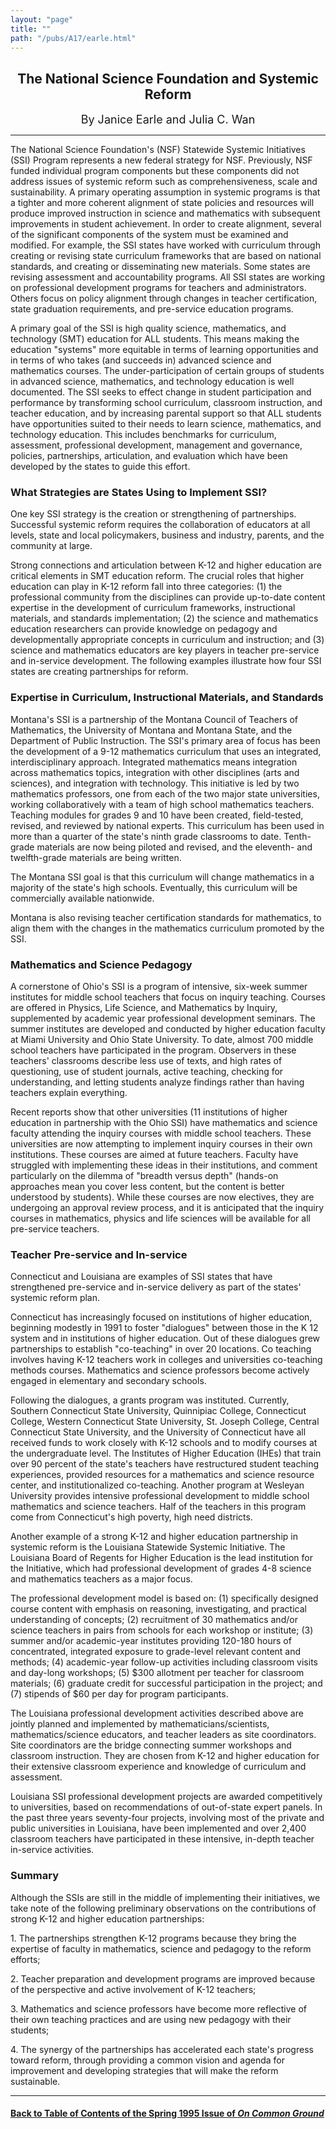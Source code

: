 ```yaml
---
layout: "page"
title: ""
path: "/pubs/A17/earle.html"
---
```

<main>
<center><h2>
The National Science Foundation and Systemic Reform</h2>
<font size="+1">By Janice Earle and Julia C. Wan</font>
</center>
<hr/>
The National Science Foundation's (NSF) Statewide Systemic Initiatives
(SSI) Program represents a new federal strategy for NSF. Previously, NSF
funded individual program components but these components did not address
issues of systemic reform such as comprehensiveness, scale and
sustainability. A primary operating assumption in systemic programs is
that a tighter and more coherent alignment of state policies and resources
will produce improved instruction in science and mathematics with
subsequent improvements in student achievement. In order to create
alignment, several of the significant components of the system must be
examined and modified. For example, the SSI states have worked with
curriculum through creating or revising state curriculum frameworks that
are based on national standards, and creating or disseminating new
materials. Some states are revising assessment and accountability
programs. All SSI states are working on professional development programs
for teachers and administrators. Others focus on policy alignment through
changes in teacher certification, state graduation requirements, and
pre-service education programs.
<p>
A primary goal of the SSI is high quality science, mathematics, and
technology (SMT) education for ALL students. This means making the
education "systems" more equitable in terms of learning opportunities and
in terms of who takes (and succeeds in) advanced science and mathematics
courses. The under-participation of certain groups of students in advanced
science, mathematics, and technology education is well documented. The SSI
seeks to effect change in student participation and performance by
transforming school curriculum, classroom instruction, and teacher
education, and by increasing parental support so that ALL students have
opportunities suited to their needs to learn science, mathematics, and
technology education. This includes benchmarks for curriculum, assessment,
professional development, management and governance, policies,
partnerships, articulation, and evaluation which have been developed by
the states to guide this effort.
</p><h3>What Strategies are States Using to Implement SSI?</h3>
One key SSI strategy is the creation or strengthening of partnerships.
Successful systemic reform requires the collaboration of educators at all
levels, state and local policymakers, business and industry, parents, and
the community at large.
<p>
Strong connections and articulation between K-12 and higher education are
critical elements in SMT education reform. The crucial roles that higher
education can play in K-12 reform fall into three categories: (1) the
professional community from the disciplines can provide up-to-date content
expertise in the development of curriculum frameworks, instructional
materials, and standards implementation; (2) the science and mathematics
education researchers can provide knowledge on pedagogy and
developmentally appropriate concepts in curriculum and instruction; and
(3) science and mathematics educators are key players in teacher
pre-service and in-service development. The following examples illustrate
how four SSI states are creating partnerships for reform.
</p><h3>Expertise in Curriculum, Instructional Materials, and Standards</h3>
Montana's SSI is a partnership of the Montana Council of Teachers of
Mathematics, the University of Montana and Montana State, and the
Department of Public Instruction. The SSI's primary area of focus has been
the development of a 9-12 mathematics curriculum that uses an integrated,
interdisciplinary approach. Integrated mathematics means integration
across mathematics topics, integration with other disciplines (arts and
sciences), and integration with technology. This initiative is led by two
mathematics professors, one from each of the two major state universities,
working collaboratively with a team of high school mathematics teachers.
Teaching modules for grades 9 and 10 have been created, field-tested,
revised, and reviewed by national experts. This curriculum has been used
in more than a quarter of the state's ninth grade classrooms to date.
Tenth-grade materials are now being piloted and revised, and the eleventh-
and twelfth-grade materials are being written.
<p>
The Montana SSI goal is that this curriculum will change mathematics in a
majority of the state's high schools. Eventually, this curriculum will be
commercially available nationwide.
</p><p>
Montana is also revising teacher certification standards for mathematics,
to align them with the changes in the mathematics curriculum promoted by
the SSI.
</p><h3>Mathematics and Science Pedagogy</h3>
A cornerstone of Ohio's SSI is a program of intensive, six-week summer
institutes for middle school teachers that focus on inquiry teaching.
Courses are offered in Physics, Life Science, and Mathematics by Inquiry,
supplemented by academic year professional development seminars. The
summer institutes are developed and conducted by higher education faculty
at Miami University and Ohio State University. To date, almost 700 middle
school teachers have participated in the program. Observers in these
teachers' classrooms describe less use of texts, and high rates of
questioning, use of student journals, active teaching, checking for
understanding, and letting students analyze findings rather than having
teachers explain everything.
<p>
Recent reports show that other universities (11 institutions of higher
education in partnership with the Ohio SSI) have mathematics and science
faculty attending the inquiry courses with middle school teachers.
These universities are now attempting to implement inquiry courses in
their own institutions. These courses are aimed at future teachers.
Faculty have struggled with implementing these ideas in their
institutions, and comment particularly on the dilemma of "breadth versus
depth" (hands-on approaches mean you cover less content, but the content
is better understood by students). While these courses are now electives,
they are undergoing an approval review process, and it is anticipated that
the inquiry courses in mathematics, physics and life sciences will be
available for all pre-service teachers.
</p><h3>Teacher Pre-service and In-service</h3>
Connecticut and Louisiana are examples of SSI states that have
strengthened pre-service and in-service delivery as part of the states'
systemic reform plan.
<p>
Connecticut has increasingly focused on institutions of higher education,
beginning modestly in 1991 to foster "dialogues" between those in the K 12
system and in institutions of higher education. Out of these dialogues
grew partnerships to establish "co-teaching" in over 20 locations. Co
teaching involves having K-12 teachers work in colleges and universities
co-teaching methods courses. Mathematics and science professors become
actively engaged in elementary and secondary schools.
</p><p>
Following the dialogues, a grants program was instituted. Currently,
Southern Connecticut State University, Quinnipiac College, Connecticut
College, Western Connecticut State University, St. Joseph College, Central
Connecticut State University, and the University of Connecticut have all
received funds to work closely with K-12 schools and to modify courses at
the undergraduate level. The Institutes of Higher Education (IHEs) that
train over 90 percent of the state's teachers have restructured student
teaching experiences, provided resources for a mathematics and science
resource center, and institutionalized co-teaching. Another program at
Wesleyan University provides intensive professional development to middle
school mathematics and science teachers. Half of the teachers in this
program come from Connecticut's high poverty, high need districts.
</p><p>
Another example of a strong K-12 and higher education partnership in
systemic reform is the Louisiana Statewide Systemic Initiative. The
Louisiana Board of Regents for Higher Education is the lead institution
for the Initiative, which had professional development of grades 4-8
science and mathematics teachers as a major focus.
</p><p>
The professional development model is based on: (1) specifically designed
course content with emphasis on reasoning, investigating, and practical
understanding of concepts; (2) recruitment of 30 mathematics and/or
science teachers in pairs from schools for each workshop or institute; (3)
summer and/or academic-year institutes providing 120-180 hours of
concentrated, integrated exposure to grade-level relevant content and
methods; (4) academic-year follow-up activities including classroom visits
and day-long workshops; (5) $300 allotment per teacher for classroom
materials; (6) graduate credit for successful participation in the
project; and (7) stipends of $60 per day for program participants.
</p><p>
The Louisiana professional development activities described above are
jointly planned and implemented by mathematicians/scientists,
mathematics/science educators, and teacher leaders as site coordinators.
Site coordinators are the bridge connecting summer workshops and classroom
instruction. They are chosen from K-12 and higher education for their
extensive classroom experience and knowledge of curriculum and assessment.
</p><p>
Louisiana SSI professional development projects are awarded competitively
to universities, based on recommendations of out-of-state expert panels.
In the past three years seventy-four projects, involving most of the
private and public universities in Louisiana, have been implemented and
over 2,400 classroom teachers have participated in these intensive,
in-depth teacher in-service activities.
</p><h3>Summary</h3>
Although the SSIs are still in the middle of implementing their
initiatives, we take note of the following preliminary observations on the
contributions of strong K-12 and higher education partnerships:
<p>
1. The partnerships strengthen K-12 programs because they bring the
expertise of faculty in mathematics, science and pedagogy to the reform
efforts;
</p><p>
2. Teacher preparation and development programs are improved because of
the perspective and active involvement of K-12 teachers;
</p><p>
3. Mathematics and science professors have become more reflective of their
own teaching practices and are using new pedagogy with their students;
</p><p>
4. The synergy of the partnerships has accelerated each state's progress
toward reform, through providing a common vision and agenda for
improvement and developing strategies that will make the reform
sustainable.
</p><hr/>
<h4><a href="/pubs/A17/">Back to
Table of Contents of the Spring 1995 Issue of <i>On Common
Ground</i></a>
</h4>
</main>
